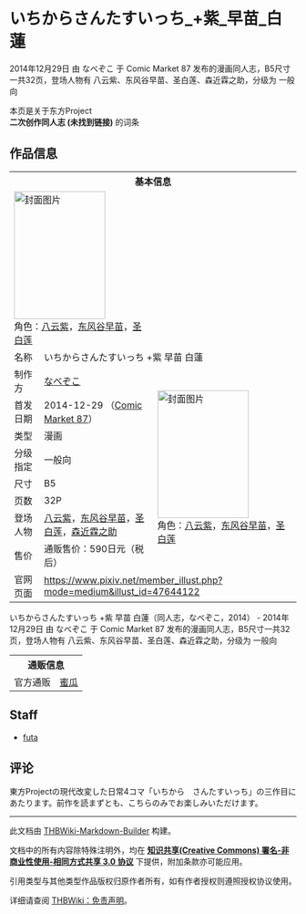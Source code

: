 # いちからさんたすいっち_+紫_早苗_白蓮

<!-- source html: G:\repos\THBWiki-Markdown-Builder\THBWikiMarkdown\Temp\main\c\c5\ns0%3A%E3%81%84%E3%81%A1%E3%81%8B%E3%82%89%E3%81%95%E3%82%93%E3%81%9F%E3%81%99%E3%81%84%E3%81%A3%E3%81%A1_%2B%E7%B4%AB_%E6%97%A9%E8%8B%97_%E7%99%BD%E8%93%AE.html -->

2014年12月29日 由 なべぞこ 于 Comic Market 87 发布的漫画同人志，B5尺寸一共32页，登场人物有 八云紫、东风谷早苗、圣白莲、森近霖之助，分级为 一般向

本页是关于东方Project  
 **二次创作同人志 (未找到链接)** 的词条
## 作品信息

<table><tbody><tr><th colspan="3">基本信息</th></tr><tr><td class="cover-artwork-mobile" colspan="2"><a href="./文件-いちからさんたすいっち_+紫_早苗_白蓮封面.png.md" class="image" title="封面图片"><img alt="封面图片" src="https://upload.thwiki.cc/thumb/0/04/%E3%81%84%E3%81%A1%E3%81%8B%E3%82%89%E3%81%95%E3%82%93%E3%81%9F%E3%81%99%E3%81%84%E3%81%A3%E3%81%A1_%2B%E7%B4%AB_%E6%97%A9%E8%8B%97_%E7%99%BD%E8%93%AE%E5%B0%81%E9%9D%A2.png/160px-%E3%81%84%E3%81%A1%E3%81%8B%E3%82%89%E3%81%95%E3%82%93%E3%81%9F%E3%81%99%E3%81%84%E3%81%A3%E3%81%A1_%2B%E7%B4%AB_%E6%97%A9%E8%8B%97_%E7%99%BD%E8%93%AE%E5%B0%81%E9%9D%A2.png" decoding="async" loading="lazy" width="160" height="224" srcset="https://upload.thwiki.cc/thumb/0/04/%E3%81%84%E3%81%A1%E3%81%8B%E3%82%89%E3%81%95%E3%82%93%E3%81%9F%E3%81%99%E3%81%84%E3%81%A3%E3%81%A1_%2B%E7%B4%AB_%E6%97%A9%E8%8B%97_%E7%99%BD%E8%93%AE%E5%B0%81%E9%9D%A2.png/240px-%E3%81%84%E3%81%A1%E3%81%8B%E3%82%89%E3%81%95%E3%82%93%E3%81%9F%E3%81%99%E3%81%84%E3%81%A3%E3%81%A1_%2B%E7%B4%AB_%E6%97%A9%E8%8B%97_%E7%99%BD%E8%93%AE%E5%B0%81%E9%9D%A2.png 1.5x, https://upload.thwiki.cc/thumb/0/04/%E3%81%84%E3%81%A1%E3%81%8B%E3%82%89%E3%81%95%E3%82%93%E3%81%9F%E3%81%99%E3%81%84%E3%81%A3%E3%81%A1_%2B%E7%B4%AB_%E6%97%A9%E8%8B%97_%E7%99%BD%E8%93%AE%E5%B0%81%E9%9D%A2.png/320px-%E3%81%84%E3%81%A1%E3%81%8B%E3%82%89%E3%81%95%E3%82%93%E3%81%9F%E3%81%99%E3%81%84%E3%81%A3%E3%81%A1_%2B%E7%B4%AB_%E6%97%A9%E8%8B%97_%E7%99%BD%E8%93%AE%E5%B0%81%E9%9D%A2.png 2x" data-file-width="322" data-file-height="450"></a><div class="cover-char">角色：<a href="./八云紫.md" title="八云紫">八云紫</a>，<a href="./东风谷早苗.md" title="东风谷早苗">东风谷早苗</a>，<a href="./圣白莲.md" title="圣白莲">圣白莲</a></div></td>
</tr><tr><td class="label">名称</td><td colspan="2"> いちからさんたすいっち +紫 早苗 白蓮 </td></tr><tr><td class="label">制作方</td><td><a href="./なべぞこ.md" title="なべぞこ">なべぞこ</a></td><td class="cover-artwork" rowspan="8" style="min-width:224px;"><a href="./文件-いちからさんたすいっち_+紫_早苗_白蓮封面.png.md" class="image" title="封面图片"><img alt="封面图片" src="https://upload.thwiki.cc/thumb/0/04/%E3%81%84%E3%81%A1%E3%81%8B%E3%82%89%E3%81%95%E3%82%93%E3%81%9F%E3%81%99%E3%81%84%E3%81%A3%E3%81%A1_%2B%E7%B4%AB_%E6%97%A9%E8%8B%97_%E7%99%BD%E8%93%AE%E5%B0%81%E9%9D%A2.png/160px-%E3%81%84%E3%81%A1%E3%81%8B%E3%82%89%E3%81%95%E3%82%93%E3%81%9F%E3%81%99%E3%81%84%E3%81%A3%E3%81%A1_%2B%E7%B4%AB_%E6%97%A9%E8%8B%97_%E7%99%BD%E8%93%AE%E5%B0%81%E9%9D%A2.png" decoding="async" loading="lazy" width="160" height="224" srcset="https://upload.thwiki.cc/thumb/0/04/%E3%81%84%E3%81%A1%E3%81%8B%E3%82%89%E3%81%95%E3%82%93%E3%81%9F%E3%81%99%E3%81%84%E3%81%A3%E3%81%A1_%2B%E7%B4%AB_%E6%97%A9%E8%8B%97_%E7%99%BD%E8%93%AE%E5%B0%81%E9%9D%A2.png/240px-%E3%81%84%E3%81%A1%E3%81%8B%E3%82%89%E3%81%95%E3%82%93%E3%81%9F%E3%81%99%E3%81%84%E3%81%A3%E3%81%A1_%2B%E7%B4%AB_%E6%97%A9%E8%8B%97_%E7%99%BD%E8%93%AE%E5%B0%81%E9%9D%A2.png 1.5x, https://upload.thwiki.cc/thumb/0/04/%E3%81%84%E3%81%A1%E3%81%8B%E3%82%89%E3%81%95%E3%82%93%E3%81%9F%E3%81%99%E3%81%84%E3%81%A3%E3%81%A1_%2B%E7%B4%AB_%E6%97%A9%E8%8B%97_%E7%99%BD%E8%93%AE%E5%B0%81%E9%9D%A2.png/320px-%E3%81%84%E3%81%A1%E3%81%8B%E3%82%89%E3%81%95%E3%82%93%E3%81%9F%E3%81%99%E3%81%84%E3%81%A3%E3%81%A1_%2B%E7%B4%AB_%E6%97%A9%E8%8B%97_%E7%99%BD%E8%93%AE%E5%B0%81%E9%9D%A2.png 2x" data-file-width="322" data-file-height="450"></a><div class="cover-char">角色：<a href="./八云紫.md" title="八云紫">八云紫</a>，<a href="./东风谷早苗.md" title="东风谷早苗">东风谷早苗</a>，<a href="./圣白莲.md" title="圣白莲">圣白莲</a></div></td>
</tr><tr><td class="label">首发日期</td><td>2014-12-29&#160;（<a href="/展会作品列表?e=Comic+Market%2387">Comic Market 87</a>）</td></tr><tr><td class="label">类型</td><td>漫画</td></tr><tr><td class="label">分级指定</td><td>一般向</td></tr><tr><td class="label">尺寸</td><td>B5</td></tr><tr><td class="label">页数</td><td>32P</td></tr><tr><td class="label">登场人物</td><td><a href="./八云紫.md" title="八云紫">八云紫</a>，<a href="./东风谷早苗.md" title="东风谷早苗">东风谷早苗</a>，<a href="./圣白莲.md" title="圣白莲">圣白莲</a>，<a href="./森近霖之助.md" title="森近霖之助">森近霖之助</a></td></tr><tr><td class="label">售价</td><td>通贩售价：590日元（税后）</td></tr>
<tr><td class="label">官网页面</td><td colspan="2"><a rel="nofollow" class="external free" href="https://www.pixiv.net/member_illust.php?mode=medium&amp;illust_id=47644122">https://www.pixiv.net/member_illust.php?mode=medium&amp;illust_id=47644122</a></td></tr></tbody></table>

いちからさんたすいっち +紫 早苗 白蓮（同人志，なべぞこ，2014） - 2014年12月29日 由 なべぞこ 于 Comic Market 87 发布的漫画同人志，B5尺寸一共32页，登场人物有 八云紫、东风谷早苗、圣白莲、森近霖之助，分级为 一般向

<table><tbody><tr><th colspan="3">通贩信息</th></tr><tr><td class="label">官方通贩</td><td colspan="2"><a rel="nofollow" class="external text" href="https://www.melonbooks.co.jp/detail/detail.php?product_id=112538">蜜瓜</a></td></tr></tbody></table>


## Staff
- [futa](./futa.md)

## 评论
  
東方Projectの現代改変した日常4コマ「いちから　さんたすいっち」の三作目にあたります。前作を読まずとも、こちらのみでお楽しみいただけます。
  
  
  

  





---

此文档由 [THBWiki-Markdown-Builder](https://github.com/Delsin-Yu/THBWiki-Markdown-Builder) 构建。

文档中的所有内容除特殊注明外，均在 [**知识共享(Creative Commons) 署名-非商业性使用-相同方式共享 3.0 协议**](https://creativecommons.org/licenses/by-sa/3.0/deed.zh-hans) 下提供，附加条款亦可能应用。

引用类型与其他类型作品版权归原作者所有，如有作者授权则遵照授权协议使用。

详细请查阅 [THBWiki：免责声明](https://thbwiki.cc/THBWiki:%E5%85%8D%E8%B4%A3%E5%A3%B0%E6%98%8E)。

